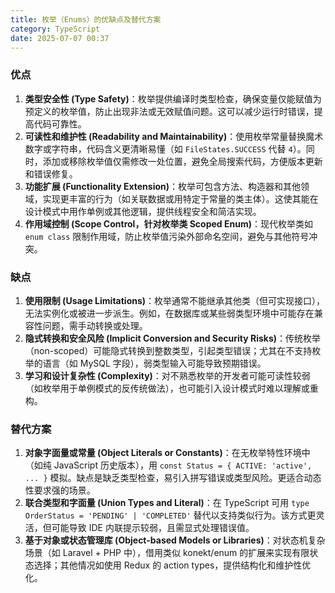 ```yaml
---
title: 枚举（Enums）的优缺点及替代方案
category: TypeScript
date: 2025-07-07 00:37
---
```

### 优点  
1. **类型安全性 (Type Safety)**：枚举提供编译时类型检查，确保变量仅能赋值为预定义的枚举值，防止出现非法或无效赋值问题。这可以减少运行时错误，提高代码可靠性。  
2. **可读性和维护性 (Readability and Maintainability)**：使用枚举常量替换魔术数字或字符串，代码含义更清晰易懂（如 `FileStates.SUCCESS` 代替 `4`）。同时，添加或移除枚举值仅需修改一处位置，避免全局搜索代码，方便版本更新和错误修复。  
3. **功能扩展 (Functionality Extension)**：枚举可包含方法、构造器和其他领域，实现更丰富的行为（如关联数据或用特定于常量的类主体）。这使其能在设计模式中用作单例或其他逻辑，提供线程安全和简洁实现。  
4. **作用域控制 (Scope Control，针对枚举类 Scoped Enum)**：现代枚举类如 `enum class` 限制作用域，防止枚举值污染外部命名空间，避免与其他符号冲突。  

### 缺点  
1. **使用限制 (Usage Limitations)**：枚举通常不能继承其他类（但可实现接口），无法实例化或被进一步派生。例如，在数据库或某些弱类型环境中可能存在兼容性问题，需手动转换或处理。  
2. **隐式转换和安全风险 (Implicit Conversion and Security Risks)**：传统枚举（non-scoped）可能隐式转换到整数类型，引起类型错误；尤其在不支持枚举的语言（如 MySQL 字段），弱类型输入可能导致预期错误。  
3. **学习和设计复杂性 (Complexity)**：对不熟悉枚举的开发者可能可读性较弱（如枚举用于单例模式的反传统做法），也可能引入设计模式时难以理解或重构。  

### 替代方案  
1. **对象字面量或常量 (Object Literals or Constants)**：在无枚举特性环境中（如纯 JavaScript 历史版本），用 `const Status = { ACTIVE: 'active', ... }` 模拟。缺点是缺乏类型检查，易引入拼写错误或类型风险。更适合动态性要求强的场景。  
2. **联合类型和字面量 (Union Types and Literal)**：在 TypeScript 可用 `type OrderStatus = 'PENDING' | 'COMPLETED'` 替代以支持类似行为。该方式更灵活，但可能导致 IDE 内联提示较弱，且需显式处理错误值。  
3. **基于对象或状态管理库 (Object-based Models or Libraries)**：对状态机复杂场景（如 Laravel + PHP 中），借用类似 konekt/enum 的扩展来实现有限状态选择；其他情况如使用 Redux 的 action types，提供结构化和维护性优化。
